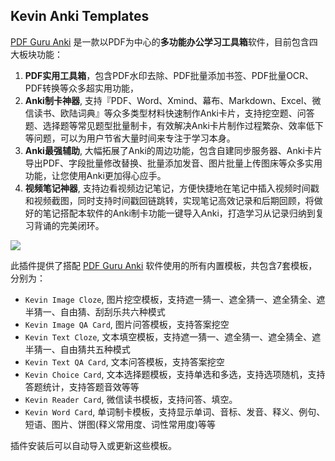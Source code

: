## Kevin Anki Templates

[PDF Guru Anki](https://guru.kevin2li.top/) 是一款以PDF为中心的**多功能办公学习工具箱**软件，目前包含四大板块功能：
1. **PDF实用工具箱**，包含PDF水印去除、PDF批量添加书签、PDF批量OCR、PDF转换等众多超实用功能，
2. **Anki制卡神器**, 支持『PDF、Word、Xmind、幕布、Markdown、Excel、微信读书、欧陆词典』等众多类型材料快速制作Anki卡片，支持挖空题、问答题、选择题等常见题型批量制卡，有效解决Anki卡片制作过程繁杂、效率低下等问题，可以为用户节省大量时间来专注于学习本身。
3. **Anki最强辅助**, 大幅拓展了Anki的周边功能，包含自建同步服务器、Anki卡片导出PDF、字段批量修改替换、批量添加发音、图片批量上传图床等众多实用功能，让您使用Anki更加得心应手。
4. **视频笔记神器**, 支持边看视频边记笔记，方便快捷地在笔记中插入视频时间戳和视频截图，同时支持时间戳回链跳转，实现笔记高效记录和后期回顾，将做好的笔记搭配本软件的Anki制卡功能一键导入Anki，打造学习从记录归纳到复习背诵的完美闭环。

<img src="https://minio.kevin2li.top/image-bed/wiki/20240722171423.png"/>


此插件提供了搭配 [PDF Guru Anki](https://guru.kevin2li.top/) 软件使用的所有内置模板，共包含7套模板，分别为：
- `Kevin Image Cloze`, 图片挖空模板，支持遮一猜一、遮全猜一、遮全猜全、遮半猜一、自由猜、刮刮乐共六种模式
- `Kevin Image QA Card`, 图片问答模板，支持答案挖空
- `Kevin Text Cloze`, 文本填空模板，支持遮一猜一、遮全猜一、遮全猜全、遮半猜一、自由猜共五种模式
- `Kevin Text QA Card`, 文本问答模板，支持答案挖空
- `Kevin Choice Card`, 文本选择题模板，支持单选和多选，支持选项随机，支持答题统计，支持答题音效等等
- `Kevin Reader Card`, 微信读书模板，支持问答、填空。
- `Kevin Word Card`, 单词制卡模板，支持显示单词、音标、发音、释义、例句、短语、图片、饼图(释义常用度、词性常用度)等等

插件安装后可以自动导入或更新这些模板。